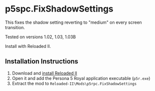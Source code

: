 # p5spc.FixShadowSettings

This fixes the shadow setting reverting to  "medium" on every screen transition.

Tested on versions 1.02, 1.03, 1.03B

Install with Reloaded II.

## Installation Instructions
1. Download and [install Reloaded II](https://github.com/Reloaded-Project/Reloaded-II/releases)
1. Open it and add the Persona 5 Royal application executable (`p5r.exe`)
1. Extract the mod to `Reloaded-II\Mods\p5rpc.FixShadowSettings`